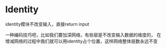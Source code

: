 &emsp;
# Identity

identity模块不改变输入，直接return input

一种编码技巧吧，比如我们要加深网络，有些层是不改变输入数据的维度的，
在增减网络的过程中我们就可以用identity占个位置，这样网络整体层数永远不变







